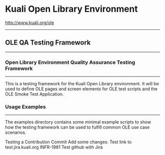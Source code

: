 # Kuali Open Library Environment
http://www.kuali.org/ole
- - -
## OLE QA Testing Framework
- - -

### Open Library Environment Quality Assurance Testing Framework
- - -
This is a testing framework for the Kuali Open Library environment.  It
will be used to define OLE pages and screen elements for OLE test scripts
and the OLE Smoke Test Application.

### Usage Examples
- - -
The examples directory contains some minimal example scripts to show
how the testing framework can be used to fulfill common OLE
use case scenarios.

Testing a Contribution Commit
Add some changes: Test link to test.jira.kuali.org INFR-1981 Test github with Jira 
